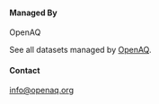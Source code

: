 #### Managed By

OpenAQ

See all datasets managed by  [OpenAQ](https://registry.opendata.aws/?search=managedBy:openaq).

#### Contact

[info@openaq.org](mailto:info@openaq.org)

